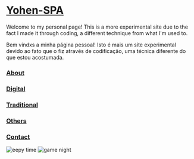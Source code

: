 # [Yohen-SPA](README.md)
Welcome to my personal page! This is a more experimental site due to the fact I made it through coding, a different technique from what I'm used to.

Bem vindxs a minha página pessoal! Isto é mais um site experimental devido ao fato que o fiz através de codificação, uma técnica diferente do que estou acostumada.

### [About](About/index.md)

### [Digital](digital/index.md)

### [Traditional](traditional/index.md)

### [Others](Others/index.md)

### [Contact](Contact/index.md)

![eepy time](https://github.com/Yohen-SPA/Yohen-SPA.github.io/assets/162649023/0d785814-b81a-4551-88d3-4b0ce97cc958)
![game night](https://github.com/Yohen-SPA/Yohen-SPA.github.io/assets/162649023/a76cd7d4-b306-44fd-acdb-926126fbad85)
